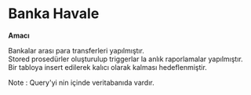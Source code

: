 # Banka Havale

**Amacı**

Bankalar arası para transferleri yapılmıştır. <br>
Stored prosedürler oluşturulup triggerlar la anlık raporlamalar yapılmıştır.<br>
Bir tabloya insert edilerek kalıcı olarak kalması hedeflenmiştir.

Note : Query'yi nin içinde veritabanıda vardır.
